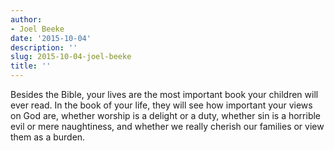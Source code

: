 ```yaml
---
author:
- Joel Beeke
date: '2015-10-04'
description: ''
slug: 2015-10-04-joel-beeke
title: ''
---
```

Besides the Bible, your lives are the most important book your children will ever read. In the book of your life, they will see how important your views on God are, whether worship is a delight or a duty, whether sin is a horrible evil or mere naughtiness, and whether we really cherish our families or view them as a burden.



